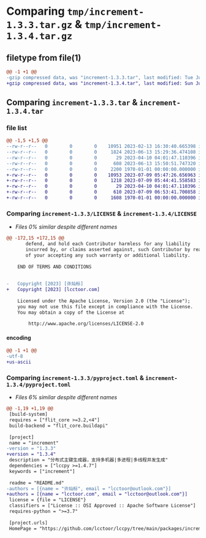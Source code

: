 # Comparing `tmp/increment-1.3.3.tar.gz` & `tmp/increment-1.3.4.tar.gz`

## filetype from file(1)

```diff
@@ -1 +1 @@
-gzip compressed data, was "increment-1.3.3.tar", last modified: Tue Jun 13 15:50:55 2023, max compression
+gzip compressed data, was "increment-1.3.4.tar", last modified: Sun Jul  9 06:53:47 2023, max compression
```

## Comparing `increment-1.3.3.tar` & `increment-1.3.4.tar`

### file list

```diff
@@ -1,5 +1,5 @@
--rw-r--r--   0        0        0    10951 2023-02-13 16:30:40.665398 increment-1.3.3/LICENSE
--rw-r--r--   0        0        0     1824 2023-06-13 15:29:36.474108 increment-1.3.3/README.md
--rw-r--r--   0        0        0       29 2023-04-10 04:01:47.110396 increment-1.3.3/increment.py
--rw-r--r--   0        0        0      608 2023-06-13 15:50:51.747320 increment-1.3.3/pyproject.toml
--rw-r--r--   0        0        0     2200 1970-01-01 00:00:00.000000 increment-1.3.3/PKG-INFO
+-rw-r--r--   0        0        0    10953 2023-07-09 05:47:26.656963 increment-1.3.4/LICENSE
+-rw-r--r--   0        0        0     1218 2023-07-09 05:44:41.558583 increment-1.3.4/README.md
+-rw-r--r--   0        0        0       29 2023-04-10 04:01:47.110396 increment-1.3.4/increment.py
+-rw-r--r--   0        0        0      610 2023-07-09 06:53:41.700858 increment-1.3.4/pyproject.toml
+-rw-r--r--   0        0        0     1608 1970-01-01 00:00:00.000000 increment-1.3.4/PKG-INFO
```

### Comparing `increment-1.3.3/LICENSE` & `increment-1.3.4/LICENSE`

 * *Files 0% similar despite different names*

```diff
@@ -172,15 +172,15 @@
       defend, and hold each Contributor harmless for any liability
       incurred by, or claims asserted against, such Contributor by reason
       of your accepting any such warranty or additional liability.
 
    END OF TERMS AND CONDITIONS
    
 
-   Copyright [2023] [许灿标]
+   Copyright [2023] [lcctoor.com]
 
    Licensed under the Apache License, Version 2.0 (the "License");
    you may not use this file except in compliance with the License.
    You may obtain a copy of the License at
 
        http://www.apache.org/licenses/LICENSE-2.0
```

#### encoding

```diff
@@ -1 +1 @@
-utf-8
+us-ascii
```

### Comparing `increment-1.3.3/pyproject.toml` & `increment-1.3.4/pyproject.toml`

 * *Files 6% similar despite different names*

```diff
@@ -1,19 +1,19 @@
 [build-system]
 requires = ["flit_core >=3.2,<4"]
 build-backend = "flit_core.buildapi"
 
 [project]
 name = "increment"
-version = "1.3.3"
+version = "1.3.4"
 description = "分布式主键生成器，支持多机器|多进程|多线程并发生成"
 dependencies = ["lccpy >=1.4.7"]
 keywords = ["increment"]
 
 readme = "README.md"
-authors = [{name = "许灿标", email = "lcctoor@outlook.com"}]
+authors = [{name = "lcctoor.com", email = "lcctoor@outlook.com"}]
 license = {file = "LICENSE"}
 classifiers = ["License :: OSI Approved :: Apache Software License"]
 requires-python = ">=3.7"
 
 [project.urls]
 HomePage = "https://github.com/lcctoor/lccpy/tree/main/packages/increment#readme"
```

